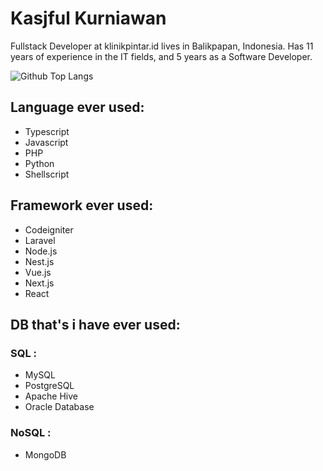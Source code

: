 # Kasjful Kurniawan
Fullstack Developer at klinikpintar.id lives in Balikpapan, Indonesia. Has 11 years of experience in the IT fields, and 5 years as a Software Developer.

![Github Top Langs](https://github-readme-stats.vercel.app/api/top-langs/?username=kasfulk&layout=compact)

## Language ever used:
- Typescript
- Javascript
- PHP
- Python
- Shellscript

## Framework ever used:
- Codeigniter
- Laravel
- Node.js
- Nest.js
- Vue.js
- Next.js
- React

## DB that's i have ever used:

### SQL :
- MySQL
- PostgreSQL
- Apache Hive
- Oracle Database


### NoSQL :
- MongoDB
